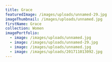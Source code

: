 ```yaml
---
title: Grace
featuredImage: /images/uploads/unnamed-29.jpg
imageThumbnail: /images/uploads/unnamed.jpg
firstName: Grace
collection: Women
imagePortfolio:
  - image: /images/uploads/unnamed.jpg
  - image: /images/uploads/unnamed-29.jpg
  - image: /images/uploads/unnamed.jpg
  - image: /images/uploads/201711013092.jpg
---
```


